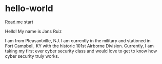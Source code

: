 # hello-world
Read.me start

Hello! My name is Jans Ruiz

I am from Pleasantville, NJ. I am currently in the military and stationed in Fort Campbell, KY with the historic 101st Airborne Division. Currently, I am taking my first ever cyber security class and would love to get to know how cyber security truly works. 

